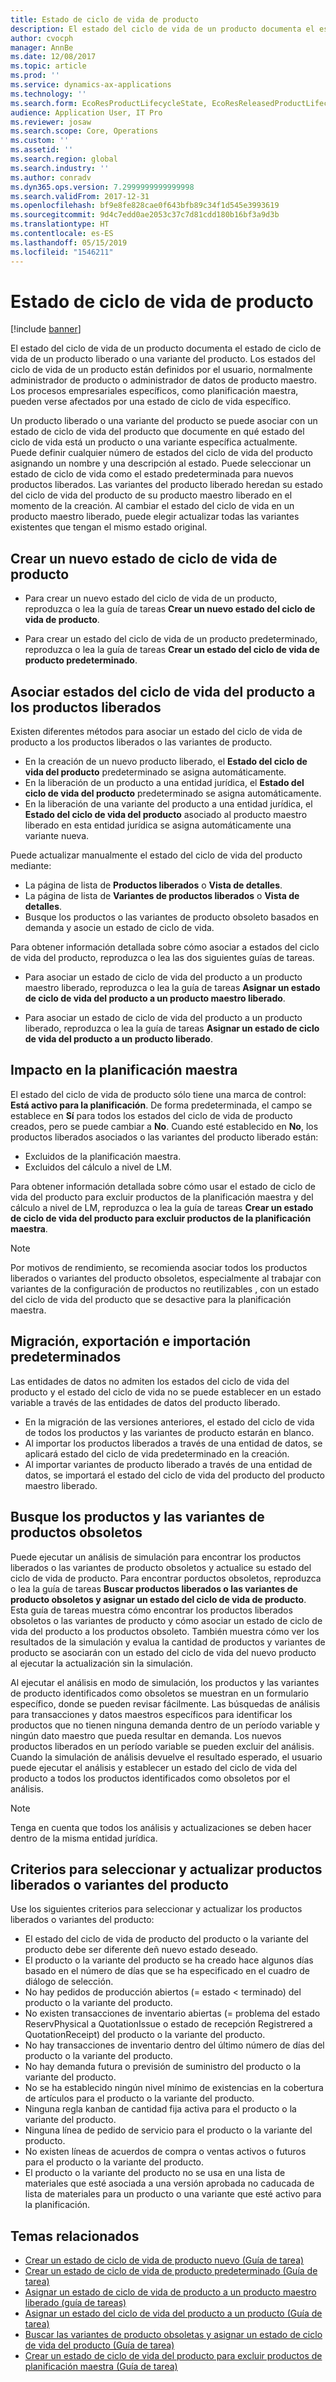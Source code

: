 ```yaml
---
title: Estado de ciclo de vida de producto
description: El estado del ciclo de vida de un producto documenta el estado de ciclo de vida de un producto liberado o una variante del producto.
author: cvocph
manager: AnnBe
ms.date: 12/08/2017
ms.topic: article
ms.prod: ''
ms.service: dynamics-ax-applications
ms.technology: ''
ms.search.form: EcoResProductLifecycleState, EcoResReleasedProductLifecycleStateChanges
audience: Application User, IT Pro
ms.reviewer: josaw
ms.search.scope: Core, Operations
ms.custom: ''
ms.assetid: ''
ms.search.region: global
ms.search.industry: ''
ms.author: conradv
ms.dyn365.ops.version: 7.2999999999999998
ms.search.validFrom: 2017-12-31
ms.openlocfilehash: bf9e8fe828cae0f643bfb89c34f1d545e3993619
ms.sourcegitcommit: 9d4c7edd0ae2053c37c7d81cdd180b16bf3a9d3b
ms.translationtype: HT
ms.contentlocale: es-ES
ms.lasthandoff: 05/15/2019
ms.locfileid: "1546211"
---
```

# <a name="product-lifecycle-state"></a>Estado de ciclo de vida de producto 

[!include [banner](../includes/banner.md)]

El estado del ciclo de vida de un producto documenta el estado de ciclo de vida de un producto liberado o una variante del producto. Los estados del ciclo de vida de un producto están definidos por el usuario, normalmente administrador de producto o administrador de datos de producto maestro. Los procesos empresariales específicos, como planificación maestra, pueden verse afectados por una estado de ciclo de vida específico.   

Un producto liberado o una variante del producto se puede asociar con un estado de ciclo de vida del producto que documente en qué estado del ciclo de vida está un producto o una variante específica actualmente. Puede definir cualquier número de estados del ciclo de vida del producto asignando un nombre y una descripción al estado. Puede seleccionar un estado de ciclo de vida como el estado predeterminada para nuevos productos liberados. Las variantes del producto liberado heredan su estado del ciclo de vida del producto de su producto maestro liberado en el momento de la creación. Al cambiar el estado del ciclo de vida en un producto maestro liberado, puede elegir actualizar todas las variantes existentes que tengan el mismo estado original.  

## <a name="create-a-new-product-lifecycle-state"></a>Crear un nuevo estado de ciclo de vida de producto 

- Para crear un nuevo estado del ciclo de vida de un producto, reproduzca o lea la guía de tareas **Crear un nuevo estado del ciclo de vida de producto**. 

-  Para crear un estado del ciclo de vida de un producto predeterminado, reproduzca o lea la guía de tareas **Crear un estado del ciclo de vida de producto predeterminado**.   

## <a name="associate-product-lifecycle-states-to-released-products"></a>Asociar estados del ciclo de vida del producto a los productos liberados  

Existen diferentes métodos para asociar un estado del ciclo de vida de producto a los productos liberados o las variantes de producto.

-  En la creación de un nuevo producto liberado, el **Estado del ciclo de vida del producto** predeterminado se asigna automáticamente. 
-  En la liberación de un producto a una entidad jurídica, el **Estado del ciclo de vida del producto** predeterminado se asigna automáticamente. 
-  En la liberación de una variante del producto a una entidad jurídica, el **Estado del ciclo de vida del producto** asociado al producto maestro liberado en esta entidad jurídica se asigna automáticamente una variante nueva. 

Puede actualizar manualmente el estado del ciclo de vida del producto mediante: 

-    La página de lista de **Productos liberados** o **Vista de detalles**. 
-  La página de lista de **Variantes de productos liberados** o **Vista de detalles**. 
-  Busque los productos o las variantes de producto obsoleto basados en demanda y asocie un estado de ciclo de vida.  

Para obtener información detallada sobre cómo asociar a estados del ciclo de vida del producto, reproduzca o lea las dos siguientes guías de tareas.

-  Para asociar un estado de ciclo de vida del producto a un producto maestro liberado, reproduzca o lea la guía de tareas **Asignar un estado de ciclo de vida del producto a un producto maestro liberado**. 

-  Para asociar un estado de ciclo de vida del producto a un producto liberado, reproduzca o lea la guía de tareas **Asignar un estado de ciclo de vida del producto a un producto liberado**. 

## <a name="impact-on-master-planning"></a>Impacto en la planificación maestra 

El estado del ciclo de vida de producto sólo tiene una marca de control: **Está activo para la planificación**. De forma predeterminada, el campo se establece en **Sí** para todos los estados del ciclo de vida de producto creados, pero se puede cambiar a **No**. Cuando esté establecido en **No**, los productos liberados asociados o las variantes del producto liberado están: 

-  Excluidos de la planificación maestra. 
-  Excluidos del cálculo a nivel de LM. 

Para obtener información detallada sobre cómo usar el estado de ciclo de vida del producto para excluir productos de la planificación maestra y del cálculo a nivel de LM, reproduzca o lea la guía de tareas **Crear un estado de ciclo de vida del producto para excluir productos de la planificación maestra**.

> [!NOTE]
> Por motivos de rendimiento, se recomienda asociar todos los productos liberados o variantes del producto obsoletos, especialmente al trabajar con variantes de la configuración de productos no reutilizables , con un estado del ciclo de vida del producto que se desactive para la planificación maestra.  

## <a name="default-migration-import-and-export"></a>Migración, exportación e importación predeterminados 

Las entidades de datos no admiten los estados del ciclo de vida del producto y el estado del ciclo de vida no se puede establecer en un estado variable a través de las entidades de datos del producto liberado.

-  En la migración de las versiones anteriores, el estado del ciclo de vida de todos los productos y las variantes de producto estarán en blanco.  
-  Al importar los productos liberados a través de una entidad de datos, se aplicará estado del ciclo de vida predeterminado en la creación.  
-  Al importar variantes de producto liberado a través de una entidad de datos, se importará el estado del ciclo de vida del producto del producto maestro liberado.   

## <a name="find-obsolete-products-and-products-variants"></a>Busque los productos y las variantes de productos obsoletos 

Puede ejecutar un análisis de simulación para encontrar los productos liberados o las variantes de producto obsoletos y actualice su estado del ciclo de vida de producto. Para encontrar porductos obsoletos, reproduzca o lea la guía de tareas **Buscar productos liberados o las variantes de producto obsoletos y asignar un estado del ciclo de vida de producto**. Esta guía de tareas muestra cómo encontrar los productos liberados obsoletos o las variantes de producto y cómo asociar un estado de ciclo de vida del producto a los productos obsoleto. También muestra cómo ver los resultados de la simulación y evalua la cantidad de productos y variantes de producto se asociarán con un estado del ciclo de vida del nuevo producto al ejecutar la actualización sin la simulación.  

Al ejecutar el análisis en modo de simulación, los productos y las variantes de producto identificados como obsoletos se muestran en un formulario específico, donde se pueden revisar fácilmente. Las búsquedas de análisis para transacciones y datos maestros específicos para identificar los productos que no tienen ninguna demanda dentro de un período variable y ningún dato maestro que pueda resultar en demanda. Los nuevos productos liberados en un período variable se pueden excluir del análisis. Cuando la simulación de análisis devuelve el resultado esperado, el usuario puede ejecutar el análisis y establecer un estado del ciclo de vida del producto a todos los productos identificados como obsoletos por el análisis.  

> [!NOTE]
> Tenga en cuenta que todos los análisis y actualizaciones se deben hacer dentro de la misma entidad jurídica.  

## <a name="criteria-to-select-and-update-released-products-or-product-variants"></a>Criterios para seleccionar y actualizar productos liberados o variantes del producto 

Use los siguientes criterios para seleccionar y actualizar los productos liberados o variantes del producto: 

-    El estado del ciclo de vida de producto del producto o la variante del producto debe ser diferente deñ nuevo estado deseado. 
-  El producto o la variante del producto se ha creado hace algunos días basado en el número de días que se ha especificado en el cuadro de diálogo de selección. 
-  No hay pedidos de producción abiertos (= estado < terminado) del producto o la variante del producto. 
-  No existen transacciones de inventario abiertas (= problema del estado ReservPhysical a QuotationIssue o estado de recepción Registrered a QuotationReceipt) del producto o la variante del producto. 
-  No hay transacciones de inventario dentro del último número de días del producto o la variante del producto. 
-  No hay demanda futura o previsión de suministro del producto o la variante del producto.  
-  No se ha establecido ningún nivel mínimo de existencias en la cobertura de artículos para el producto o la variante del producto. 
-  Ninguna regla kanban de cantidad fija activa para el producto o la variante del producto.  
-  Ninguna línea de pedido de servicio para el producto o la variante del producto. 
-  No existen líneas de acuerdos de compra o ventas activos o futuros para el producto o la variante del producto. 
-  El producto o la variante del producto no se usa en una lista de materiales que esté asociada a una versión aprobada no caducada de lista de materiales para un producto o una variante que esté activo para la planificación.

## <a name="related-topics"></a>Temas relacionados

-  [Crear un estado de ciclo de vida de producto nuevo (Guía de tarea)](tasks/new-product-lifecycle-state.md)
-  [Crear un estado de ciclo de vida de producto predeterminado (Guía de tarea)](tasks/default-product-lifecycle-state.md)
-  [Asignar un estado de ciclo de vida de producto a un producto maestro liberado (guía de tareas)](tasks/product-lifecycle-state-released-product-master.md)
-  [Asignar un estado del ciclo de vida del producto a un producto (Guía de tarea)](tasks/product-lifecycle-state-released-product.md)
-  [Buscar las variantes de producto obsoletas y asignar un estado de ciclo de vida del producto (Guía de tarea)](tasks/obsolete-product-variants.md)
-  [Crear un estado de ciclo de vida del producto para excluir productos de planificación maestra (Guía de tarea)](tasks/exclude-products-master-planning.md)
